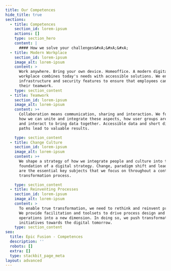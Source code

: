 ```yaml
---
title: Our Competences
hide_title: true
sections:
  - title: Competences
    section_id: lorem-ipsum
    actions: []
    type: section_hero
    content: |
      #### How we solve your challenges&#xA;&#xA;&#xA;
  - title: Modern Workplace
    section_id: lorem-ipsum
    image_alt: lorem-ipsum
    content: >
      Work anywhere. Bring your own device. Homeoffice. A modern digital
      workplace combines today's needs with accessible solutions. We enable the
      infrastructure and security features to ensure that employees can focus on
      their teamwork.
    type: section_content
  - title: Teamwork
    section_id: lorem-ipsum
    image_alt: lorem-ipsum
    content: >+
      Collaboration means communication, sharing and interaction. We focus on
      how we can unite and integrate these aspects, how user groups are formed
      and interact to bring data together. Accessible data and short digital
      paths lead to valuable results.

    type: section_content
  - title: Change Culture
    section_id: lorem-ipsum
    image_alt: lorem-ipsum
    content: >+
      We shape a strategy of how we integrate people and culture into the
      foundation of a digital strategy. Change, paradigm shift and leadership
      are the essential key subjects that we focus on throughout a continous
      transformation process.

    type: section_content
  - title: Reinventing Processes
    section_id: lorem-ipsum
    image_alt: lorem-ipsum
    content: >
      To enable true transformation, we need to rethink and reinvent processes.
      We provide facilitation and toolsets to drive process design and business
      operations into a new dimension. In doing so, we push transformation
      initiatives towards the digital tomorrow.
    type: section_content
seo:
  title: Epic Fusion - Competences
  description: ''
  robots: []
  extra: []
  type: stackbit_page_meta
layout: advanced
---
```

